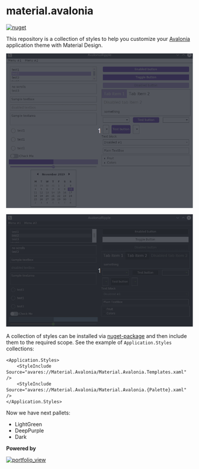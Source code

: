 # material.avalonia

[![nuget](https://img.shields.io/badge/material-nuget-%2303A9F4)](https://www.nuget.org/packages/Material.Avalonia/)

This repository is a collection of styles to help you customize your [Avalonia](https://github.com/AvaloniaUI/Avalonia) application theme with Material Design.

![](Images/DeepPurple.gif)

![](Images/Dark.gif)

A collection of styles can be installed via [nuget-package](https://www.nuget.org/packages/Material.Avalonia/) and then include them to the required scope. See the example of `Application.Styles` collections:

```xaml
<Application.Styles>        
    <StyleInclude Source="avares://Material.Avalonia/Material.Avalonia.Templates.xaml" />
    <StyleInclude Source="avares://Material.Avalonia/Material.Avalonia.{Palette}.xaml" />
</Application.Styles>
```

Now we have next pallets:
- LightGreen
- DeepPurple
- Dark


**Powered by**


<a href="https://www.jetbrains.com/?from=ABC">
<img width="400" alt="portfolio_view" src="https://github.com/CreateLab/MessageBox.Avalonia/blob/master/Images/jetbrains-variant-4.png" />
</a>
